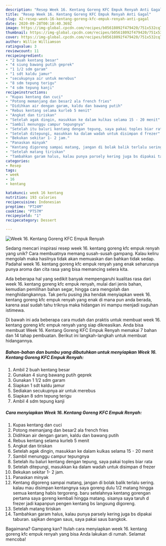 ```yaml
---
description: "Resep Week 16. Kentang Goreng KFC Empuk Renyah Anti Gagal"
title: "Resep Week 16. Kentang Goreng KFC Empuk Renyah Anti Gagal"
slug: 42-resep-week-16-kentang-goreng-kfc-empuk-renyah-anti-gagal
date: 2020-09-28T00:10:40.369Z
image: https://img-global.cpcdn.com/recipes/b05618092f479420/751x532cq70/week-16-kentang-goreng-kfc-empuk-renyah-foto-resep-utama.jpg
thumbnail: https://img-global.cpcdn.com/recipes/b05618092f479420/751x532cq70/week-16-kentang-goreng-kfc-empuk-renyah-foto-resep-utama.jpg
cover: https://img-global.cpcdn.com/recipes/b05618092f479420/751x532cq70/week-16-kentang-goreng-kfc-empuk-renyah-foto-resep-utama.jpg
author: Willie Williamson
ratingvalue: 3
reviewcount: 11
recipeingredient:
- "2 buah kentang besar"
- "4 siung bawang putih geprek"
- "1 1/2 sdm garam"
- "1 sdt kaldu jamur"
- "secukupnya air untuk merebus"
- "8 sdm tepung terigu"
- "4 sdm tepung kanji"
recipeinstructions:
- "Kupas kentang dan cuci"
- "Potong memanjang dan besar2 ala french fries"
- "Didihkan air dengan garam, kaldu dan bawang putih"
- "Rebus kentang selama kurleb 5 menit"
- "Angkat dan tiriskan"
- "Setelah agak dingin, masukkan ke dalam kulkas selama 15 - 20 menit"
- "Sambil menunggu campur tepungnya"
- "Setelah itu baluri kentang dengan tepung, saya pakai toples biar rata"
- "Setelah ditepungi, masukkan ka dalam wadah untuk disimpan d frezer"
- "Bekukan sekitar 1- 2 jam."
- "Panaskan minyak"
- "Kentang digoreng sampai matang, jangan di bolak balik terlalu sering. kalau mau disimpan kentangnya saya goreng dulu 1/2 matang hingga semua kentang habis tergoreng. baru setelahnya kentang gorengan pertama saya goreng kembali hingga matang. sisanya saya taruh d frezer jadi kapanpun pengen kentang bs langsung digoreng."
- "Setelah matang tiriskan"
- "Tambahkan garam halus, kalau punya parsely kering juga bs dipakai taburan. sajikan dengan saus, saya pakai saus bangkok."
categories:
- Resep
tags:
- week
- 16
- kentang

katakunci: week 16 kentang 
nutrition: 193 calories
recipecuisine: Indonesian
preptime: "PT24M"
cooktime: "PT57M"
recipeyield: "1"
recipecategory: Dessert

---
```



![Week 16. Kentang Goreng KFC Empuk Renyah](https://img-global.cpcdn.com/recipes/b05618092f479420/751x532cq70/week-16-kentang-goreng-kfc-empuk-renyah-foto-resep-utama.jpg)

Sedang mencari inspirasi resep week 16. kentang goreng kfc empuk renyah yang unik? Cara membuatnya memang susah-susah gampang. Kalau keliru mengolah maka hasilnya tidak akan memuaskan dan bahkan tidak sedap. Padahal week 16. kentang goreng kfc empuk renyah yang enak seharusnya punya aroma dan cita rasa yang bisa memancing selera kita.

Ada beberapa hal yang sedikit banyak mempengaruhi kualitas rasa dari week 16. kentang goreng kfc empuk renyah, mulai dari jenis bahan, kemudian pemilihan bahan segar, hingga cara mengolah dan menghidangkannya. Tak perlu pusing jika hendak menyiapkan week 16. kentang goreng kfc empuk renyah yang enak di mana pun anda berada, karena asal sudah tahu triknya maka hidangan ini mampu menjadi suguhan istimewa.




Di bawah ini ada beberapa cara mudah dan praktis untuk membuat week 16. kentang goreng kfc empuk renyah yang siap dikreasikan. Anda bisa membuat Week 16. Kentang Goreng KFC Empuk Renyah memakai 7 bahan dan 14 tahap pembuatan. Berikut ini langkah-langkah untuk membuat hidangannya.

<!--inarticleads1-->

##### Bahan-bahan dan bumbu yang dibutuhkan untuk menyiapkan Week 16. Kentang Goreng KFC Empuk Renyah:

1. Ambil 2 buah kentang besar
1. Gunakan 4 siung bawang putih geprek
1. Gunakan 1 1/2 sdm garam
1. Siapkan 1 sdt kaldu jamur
1. Sediakan secukupnya air untuk merebus
1. Siapkan 8 sdm tepung terigu
1. Ambil 4 sdm tepung kanji




<!--inarticleads2-->

##### Cara menyiapkan Week 16. Kentang Goreng KFC Empuk Renyah:

1. Kupas kentang dan cuci
1. Potong memanjang dan besar2 ala french fries
1. Didihkan air dengan garam, kaldu dan bawang putih
1. Rebus kentang selama kurleb 5 menit
1. Angkat dan tiriskan
1. Setelah agak dingin, masukkan ke dalam kulkas selama 15 - 20 menit
1. Sambil menunggu campur tepungnya
1. Setelah itu baluri kentang dengan tepung, saya pakai toples biar rata
1. Setelah ditepungi, masukkan ka dalam wadah untuk disimpan d frezer
1. Bekukan sekitar 1- 2 jam.
1. Panaskan minyak
1. Kentang digoreng sampai matang, jangan di bolak balik terlalu sering. kalau mau disimpan kentangnya saya goreng dulu 1/2 matang hingga semua kentang habis tergoreng. baru setelahnya kentang gorengan pertama saya goreng kembali hingga matang. sisanya saya taruh d frezer jadi kapanpun pengen kentang bs langsung digoreng.
1. Setelah matang tiriskan
1. Tambahkan garam halus, kalau punya parsely kering juga bs dipakai taburan. sajikan dengan saus, saya pakai saus bangkok.




Bagaimana? Gampang kan? Itulah cara menyiapkan week 16. kentang goreng kfc empuk renyah yang bisa Anda lakukan di rumah. Selamat mencoba!

